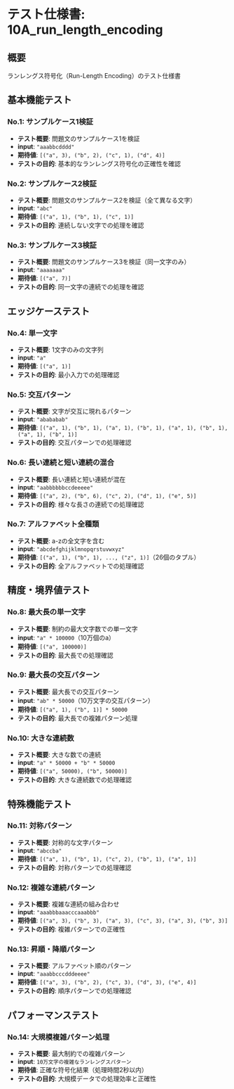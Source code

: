 # テスト仕様書: 10A_run_length_encoding

## 概要
ランレングス符号化（Run-Length Encoding）のテスト仕様書

## 基本機能テスト

### No.1: サンプルケース1検証
- **テスト概要**: 問題文のサンプルケース1を検証
- **input**: `"aaabbcdddd"`
- **期待値**: `[("a", 3), ("b", 2), ("c", 1), ("d", 4)]`
- **テストの目的**: 基本的なランレングス符号化の正確性を確認

### No.2: サンプルケース2検証
- **テスト概要**: 問題文のサンプルケース2を検証（全て異なる文字）
- **input**: `"abc"`
- **期待値**: `[("a", 1), ("b", 1), ("c", 1)]`
- **テストの目的**: 連続しない文字での処理を確認

### No.3: サンプルケース3検証
- **テスト概要**: 問題文のサンプルケース3を検証（同一文字のみ）
- **input**: `"aaaaaaa"`
- **期待値**: `[("a", 7)]`
- **テストの目的**: 同一文字の連続での処理を確認

## エッジケーステスト

### No.4: 単一文字
- **テスト概要**: 1文字のみの文字列
- **input**: `"a"`
- **期待値**: `[("a", 1)]`
- **テストの目的**: 最小入力での処理確認

### No.5: 交互パターン
- **テスト概要**: 文字が交互に現れるパターン
- **input**: `"abababab"`
- **期待値**: `[("a", 1), ("b", 1), ("a", 1), ("b", 1), ("a", 1), ("b", 1), ("a", 1), ("b", 1)]`
- **テストの目的**: 交互パターンでの処理確認

### No.6: 長い連続と短い連続の混合
- **テスト概要**: 長い連続と短い連続が混在
- **input**: `"aabbbbbbccdeeeee"`
- **期待値**: `[("a", 2), ("b", 6), ("c", 2), ("d", 1), ("e", 5)]`
- **テストの目的**: 様々な長さの連続での処理確認

### No.7: アルファベット全種類
- **テスト概要**: a-zの全文字を含む
- **input**: `"abcdefghijklmnopqrstuvwxyz"`
- **期待値**: `[("a", 1), ("b", 1), ..., ("z", 1)]`（26個のタプル）
- **テストの目的**: 全アルファベットでの処理確認

## 精度・境界値テスト

### No.8: 最大長の単一文字
- **テスト概要**: 制約の最大文字数での単一文字
- **input**: `"a" * 100000`（10万個のa）
- **期待値**: `[("a", 100000)]`
- **テストの目的**: 最大長での処理確認

### No.9: 最大長の交互パターン
- **テスト概要**: 最大長での交互パターン
- **input**: `"ab" * 50000`（10万文字の交互パターン）
- **期待値**: `[("a", 1), ("b", 1)] * 50000`
- **テストの目的**: 最大長での複雑パターン処理

### No.10: 大きな連続数
- **テスト概要**: 大きな数での連続
- **input**: `"a" * 50000 + "b" * 50000`
- **期待値**: `[("a", 50000), ("b", 50000)]`
- **テストの目的**: 大きな連続数での処理確認

## 特殊機能テスト

### No.11: 対称パターン
- **テスト概要**: 対称的な文字パターン
- **input**: `"abccba"`
- **期待値**: `[("a", 1), ("b", 1), ("c", 2), ("b", 1), ("a", 1)]`
- **テストの目的**: 対称パターンでの処理確認

### No.12: 複雑な連続パターン
- **テスト概要**: 複雑な連続の組み合わせ
- **input**: `"aaabbbaaacccaaabbb"`
- **期待値**: `[("a", 3), ("b", 3), ("a", 3), ("c", 3), ("a", 3), ("b", 3)]`
- **テストの目的**: 複雑パターンでの正確性

### No.13: 昇順・降順パターン
- **テスト概要**: アルファベット順のパターン
- **input**: `"aaabbcccdddeeee"`
- **期待値**: `[("a", 3), ("b", 2), ("c", 3), ("d", 3), ("e", 4)]`
- **テストの目的**: 順序パターンでの処理確認

## パフォーマンステスト

### No.14: 大規模複雑パターン処理
- **テスト概要**: 最大制約での複雑パターン
- **input**: `10万文字の複雑なランレングスパターン`
- **期待値**: 正確な符号化結果（処理時間2秒以内）
- **テストの目的**: 大規模データでの処理効率と正確性